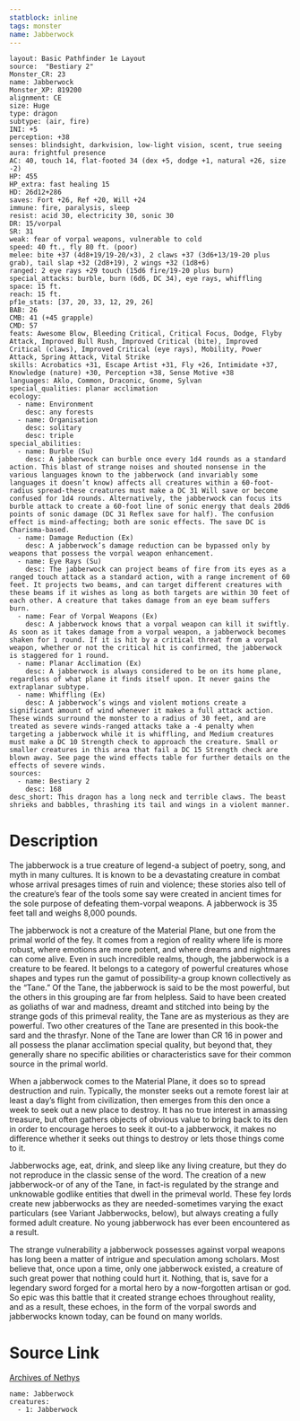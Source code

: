 ```yaml
---
statblock: inline
tags: monster
name: Jabberwock
---
```

```statblock
layout: Basic Pathfinder 1e Layout
source:  "Bestiary 2"
Monster_CR: 23
name: Jabberwock
Monster_XP: 819200
alignment: CE
size: Huge
type: dragon
subtype: (air, fire)
INI: +5
perception: +38
senses: blindsight, darkvision, low-light vision, scent, true seeing
aura: frightful presence
AC: 40, touch 14, flat-footed 34 (dex +5, dodge +1, natural +26, size -2)
HP: 455
HP_extra: fast healing 15
HD: 26d12+286
saves: Fort +26, Ref +20, Will +24
immune: fire, paralysis, sleep
resist: acid 30, electricity 30, sonic 30
DR: 15/vorpal
SR: 31
weak: fear of vorpal weapons, vulnerable to cold
speed: 40 ft., fly 80 ft. (poor)
melee: bite +37 (4d8+19/19-20/×3), 2 claws +37 (3d6+13/19-20 plus grab), tail slap +32 (2d8+19), 2 wings +32 (1d8+6)
ranged: 2 eye rays +29 touch (15d6 fire/19-20 plus burn)
special_attacks: burble, burn (6d6, DC 34), eye rays, whiffling
space: 15 ft.
reach: 15 ft.
pf1e_stats: [37, 20, 33, 12, 29, 26]
BAB: 26
CMB: 41 (+45 grapple)
CMD: 57
feats: Awesome Blow, Bleeding Critical, Critical Focus, Dodge, Flyby Attack, Improved Bull Rush, Improved Critical (bite), Improved Critical (claws), Improved Critical (eye rays), Mobility, Power Attack, Spring Attack, Vital Strike
skills: Acrobatics +31, Escape Artist +31, Fly +26, Intimidate +37, Knowledge (nature) +30, Perception +38, Sense Motive +38
languages: Aklo, Common, Draconic, Gnome, Sylvan
special_qualities: planar acclimation
ecology:
  - name: Environment
    desc: any forests
  - name: Organisation
    desc: solitary
    desc: triple
special_abilities:
  - name: Burble (Su)
    desc: A jabberwock can burble once every 1d4 rounds as a standard action. This blast of strange noises and shouted nonsense in the various languages known to the jabberwock (and invariably some languages it doesn’t know) affects all creatures within a 60-foot-radius spread-these creatures must make a DC 31 Will save or become confused for 1d4 rounds. Alternatively, the jabberwock can focus its burble attack to create a 60-foot line of sonic energy that deals 20d6 points of sonic damage (DC 31 Reflex save for half). The confusion effect is mind-affecting; both are sonic effects. The save DC is Charisma-based.
  - name: Damage Reduction (Ex)
    desc: A jabberwock’s damage reduction can be bypassed only by weapons that possess the vorpal weapon enhancement.
  - name: Eye Rays (Su)
    desc: The jabberwock can project beams of fire from its eyes as a ranged touch attack as a standard action, with a range increment of 60 feet. It projects two beams, and can target different creatures with these beams if it wishes as long as both targets are within 30 feet of each other. A creature that takes damage from an eye beam suffers burn.
  - name: Fear of Vorpal Weapons (Ex)
    desc: A jabberwock knows that a vorpal weapon can kill it swiftly. As soon as it takes damage from a vorpal weapon, a jabberwock becomes shaken for 1 round. If it is hit by a critical threat from a vorpal weapon, whether or not the critical hit is confirmed, the jabberwock is staggered for 1 round.
  - name: Planar Acclimation (Ex)
    desc: A jabberwock is always considered to be on its home plane, regardless of what plane it finds itself upon. It never gains the extraplanar subtype.
  - name: Whiffling (Ex)
    desc: A jabberwock’s wings and violent motions create a significant amount of wind whenever it makes a full attack action. These winds surround the monster to a radius of 30 feet, and are treated as severe winds-ranged attacks take a -4 penalty when targeting a jabberwock while it is whiffling, and Medium creatures must make a DC 10 Strength check to approach the creature. Small or smaller creatures in this area that fail a DC 15 Strength check are blown away. See page the wind effects table for further details on the effects of severe winds.
sources:
  - name: Bestiary 2
    desc: 168
desc_short: This dragon has a long neck and terrible claws. The beast shrieks and babbles, thrashing its tail and wings in a violent manner.
```
# Description
The jabberwock is a true creature of legend-a subject of poetry, song, and myth in many cultures. It is known to be a devastating creature in combat whose arrival presages times of ruin and violence; these stories also tell of the creature’s fear of the tools some say were created in ancient times for the sole purpose of defeating them-vorpal weapons. A jabberwock is 35 feet tall and weighs 8,000 pounds.

The jabberwock is not a creature of the Material Plane, but one from the primal world of the fey. It comes from a region of reality where life is more robust, where emotions are more potent, and where dreams and nightmares can come alive. Even in such incredible realms, though, the jabberwock is a creature to be feared. It belongs to a category of powerful creatures whose shapes and types run the gamut of possibility-a group known collectively as the “Tane.” Of the Tane, the jabberwock is said to be the most powerful, but the others in this grouping are far from helpless. Said to have been created as goliaths of war and madness, dreamt and stitched into being by the strange gods of this primeval reality, the Tane are as mysterious as they are powerful. Two other creatures of the Tane are presented in this book-the sard and the thrasfyr. None of the Tane are lower than CR 16 in power and all possess the planar acclimation special quality, but beyond that, they generally share no specific abilities or characteristics save for their common source in the primal world.

When a jabberwock comes to the Material Plane, it does so to spread destruction and ruin. Typically, the monster seeks out a remote forest lair at least a day’s flight from civilization, then emerges from this den once a week to seek out a new place to destroy. It has no true interest in amassing treasure, but often gathers objects of obvious value to bring back to its den in order to encourage heroes to seek it out-to a jabberwock, it makes no difference whether it seeks out things to destroy or lets those things come to it.

Jabberwocks age, eat, drink, and sleep like any living creature, but they do not reproduce in the classic sense of the word. The creation of a new jabberwock-or of any of the Tane, in fact-is regulated by the strange and unknowable godlike entities that dwell in the primeval world. These fey lords create new jabberwocks as they are needed-sometimes varying the exact particulars (see Variant Jabberwocks, below), but always creating a fully formed adult creature. No young jabberwock has ever been encountered as a result.

The strange vulnerability a jabberwock possesses against vorpal weapons has long been a matter of intrigue and speculation among scholars. Most believe that, once upon a time, only one jabberwock existed, a creature of such great power that nothing could hurt it. Nothing, that is, save for a legendary sword forged for a mortal hero by a now-forgotten artisan or god. So epic was this battle that it created strange echoes throughout reality, and as a result, these echoes, in the form of the vorpal swords and jabberwocks known today, can be found on many worlds.
# Source Link
[Archives of Nethys](https://aonprd.com/MonsterDisplay.aspx?ItemName=Jabberwock)
```encounter-table
name: Jabberwock
creatures:
  - 1: Jabberwock
```
